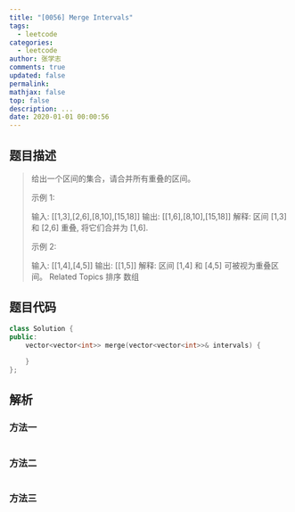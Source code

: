 ```yaml
---
title: "[0056] Merge Intervals"
tags:
  - leetcode
categories:
  - leetcode
author: 张学志
comments: true
updated: false
permalink:
mathjax: false
top: false
description: ...
date: 2020-01-01 00:00:56
---
```


## 题目描述

> 给出一个区间的集合，请合并所有重叠的区间。 
> 
> 示例 1: 
> 
> 输入: [[1,3],[2,6],[8,10],[15,18]]
> 输出: [[1,6],[8,10],[15,18]]
> 解释: 区间 [1,3] 和 [2,6] 重叠, 将它们合并为 [1,6].
> 
> 
> 示例 2: 
> 
> 输入: [[1,4],[4,5]]
> 输出: [[1,5]]
> 解释: 区间 [1,4] 和 [4,5] 可被视为重叠区间。 
> Related Topics 排序 数组

## 题目代码

```cpp
class Solution {
public:
    vector<vector<int>> merge(vector<vector<int>>& intervals) {
        
    }
};
```

## 解析

### 方法一

```cpp

```

### 方法二

```cpp

```

### 方法三

```cpp

```

